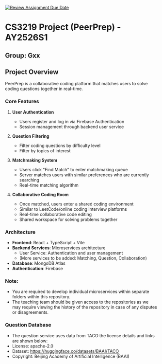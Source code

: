 [![Review Assignment Due Date](https://classroom.github.com/assets/deadline-readme-button-22041afd0340ce965d47ae6ef1cefeee28c7c493a6346c4f15d667ab976d596c.svg)](https://classroom.github.com/a/QUdQy4ix)
# CS3219 Project (PeerPrep) - AY2526S1
## Group: Gxx

## Project Overview

PeerPrep is a collaborative coding platform that matches users to solve coding questions together in real-time.

### Core Features

1. **User Authentication**
   - Users register and log in via Firebase Authentication
   - Session management through backend user service

2. **Question Filtering**
   - Filter coding questions by difficulty level
   - Filter by topics of interest

3. **Matchmaking System**
   - Users click "Find Match" to enter matchmaking queue
   - Server matches users with similar preferences who are currently searching
   - Real-time matching algorithm

4. **Collaborative Coding Room**
   - Once matched, users enter a shared coding environment
   - Similar to LeetCode/online coding interview platforms
   - Real-time collaborative code editing
   - Shared workspace for solving problems together

### Architecture

- **Frontend**: React + TypeScript + Vite
- **Backend Services**: Microservices architecture
  - User Service: Authentication and user management
  - (More services to be added: Matching, Question, Collaboration)
- **Database**: MongoDB Atlas
- **Authentication**: Firebase

### Note:
- You are required to develop individual microservices within separate folders within this repository.
- The teaching team should be given access to the repositories as we may require viewing the history of the repository in case of any disputes or disagreements. 

### Question Database
- The question service uses data from TACO the license details and links are shown below:
- License: apache-2.0
- Dataset: https://huggingface.co/datasets/BAAI/TACO
- Copyright: Beijing Academy of Artificial Intelligence (BAAI)